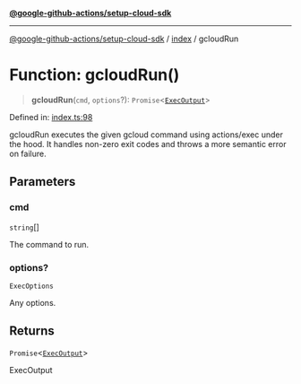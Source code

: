 [**@google-github-actions/setup-cloud-sdk**](../../README.md)

***

[@google-github-actions/setup-cloud-sdk](../../modules.md) / [index](../README.md) / gcloudRun

# Function: gcloudRun()

> **gcloudRun**(`cmd`, `options`?): `Promise`\<[`ExecOutput`](../type-aliases/ExecOutput.md)\>

Defined in: [index.ts:98](https://github.com/google-github-actions/setup-cloud-sdk/blob/main/src/index.ts#L98)

gcloudRun executes the given gcloud command using actions/exec under the
hood. It handles non-zero exit codes and throws a more semantic error on
failure.

## Parameters

### cmd

`string`[]

The command to run.

### options?

`ExecOptions`

Any options.

## Returns

`Promise`\<[`ExecOutput`](../type-aliases/ExecOutput.md)\>

ExecOutput
